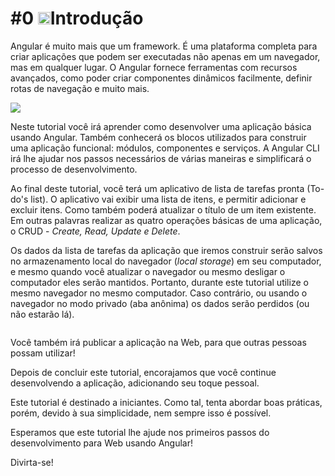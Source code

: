 # \#0 <img class="emoji" alt="dancer" height="20" width="20" src="https://github.githubassets.com/images/icons/emoji/unicode/1f483.png">Introdução

Angular é muito mais que um framework. É uma plataforma completa para criar aplicações que podem ser executadas não apenas em um navegador, mas em qualquer lugar. O Angular fornece ferramentas com recursos avançados, como poder criar componentes dinâmicos facilmente, definir rotas de navegação e muito mais.

![](/assets/angular.png)

Neste tutorial você irá aprender como desenvolver uma aplicação básica usando Angular. Também conhecerá os blocos utilizados para construir uma aplicação funcional: módulos, componentes e serviços. A Angular CLI irá lhe ajudar nos passos necessários de várias maneiras e simplificará o processo de desenvolvimento.

Ao final deste tutorial, você terá um aplicativo de lista de tarefas pronta (To-do's list). O aplicativo vai exibir uma lista de itens, e permitir adicionar e excluir itens. Como também poderá atualizar o título de um item existente. Em outras palavras realizar as quatro operações básicas de uma aplicação, o CRUD - *Create, Read, Update e Delete*. 

Os dados da lista de tarefas da aplicação que iremos construir serão salvos no armazenamento local do navegador (*local storage*) em seu computador, e mesmo quando você atualizar o navegador ou mesmo desligar o computador eles serão mantidos. Portanto, durante este tutorial utilize o mesmo navegador no mesmo computador. Caso contrário, ou usando o navegador no modo privado (aba anônima) os dados serão perdidos (ou não estarão lá).

<img src="/ng-girls/todo-list-tutorial/raw/master/.gitbook/assets/todo-app-final%20%281%29.gif" alt="" style="max-width:100%;"></a>

Você também irá publicar a aplicação na Web, para que outras pessoas possam utilizar!

Depois de concluir este tutorial, encorajamos que você continue desenvolvendo a aplicação, adicionando seu toque pessoal.

Este tutorial é destinado a iniciantes. Como tal, tenta abordar boas práticas, porém, devido à sua simplicidade, nem sempre isso é possível.

Esperamos que este tutorial lhe ajude nos primeiros passos do desenvolvimento para Web usando Angular!

Divirta-se!

